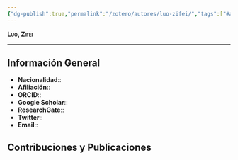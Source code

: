 ```yaml
---
{"dg-publish":true,"permalink":"/zotero/autores/luo-zifei/","tags":["#autor","#researcher"]}
---
```



<span style="font-variant:small-caps; font-weight: bold;"> Luo, Zifei </span>

---


## Información General

- **Nacionalidad**:: 
- **Afiliación**:: 
- **ORCID**:: 
- **Google Scholar**:: 
- **ResearchGate**:: 
- **Twitter**:: 
- **Email**::
  
## Contribuciones y Publicaciones






